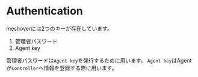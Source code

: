 # Authentication

meshoverには2つのキーが存在しています。

1. 管理者パスワード
2. Agent key

管理者パスワードは`Agent key`を発行するために用います。
`Agent key`はAgentが`Controller`へ情報を登録する際に用います。
